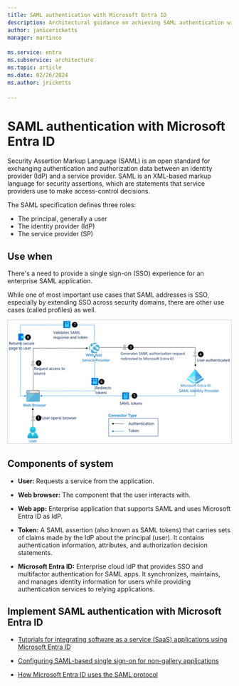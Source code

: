 ```yaml
---
title: SAML authentication with Microsoft Entra ID
description: Architectural guidance on achieving SAML authentication with Microsoft Entra ID
author: janicericketts
manager: martinco

ms.service: entra
ms.subservice: architecture
ms.topic: article
ms.date: 02/26/2024
ms.author: jricketts

---
```


# SAML authentication with Microsoft Entra ID

Security Assertion Markup Language (SAML) is an open standard for exchanging authentication and authorization data between an identity provider (IdP) and a service provider. SAML is an XML-based markup language for security assertions, which are statements that service providers use to make access-control decisions.

The SAML specification defines three roles:

- The principal, generally a user
- The identity provider (IdP)
- The service provider (SP)

## Use when

There's a need to provide a single sign-on (SSO) experience for an enterprise SAML application.

While one of most important use cases that SAML addresses is SSO, especially by extending SSO across security domains, there are other use cases (called profiles) as well.

![architectural diagram for SAML](./media/authentication-patterns/saml-auth.png)

## Components of system

- **User:** Requests a service from the application.

- **Web browser:** The component that the user interacts with.

- **Web app:** Enterprise application that supports SAML and uses Microsoft Entra ID as IdP.

- **Token:** A SAML assertion (also known as SAML tokens) that carries sets of claims made by the IdP about the principal (user). It contains authentication information, attributes, and authorization decision statements.

- **Microsoft Entra ID:** Enterprise cloud IdP that provides SSO and multifactor authentication for SAML apps. It synchronizes, maintains, and manages identity information for users while providing authentication services to relying applications.

<a name='implement-saml-authentication-with-azure-ad'></a>

## Implement SAML authentication with Microsoft Entra ID

- [Tutorials for integrating software as a service (SaaS) applications using Microsoft Entra ID](~/identity/saas-apps/tutorial-list.md)

- [Configuring SAML-based single sign-on for non-gallery applications](~/identity/enterprise-apps/add-application-portal.md)

- [How Microsoft Entra ID uses the SAML protocol](~/identity-platform/saml-protocol-reference.md)
